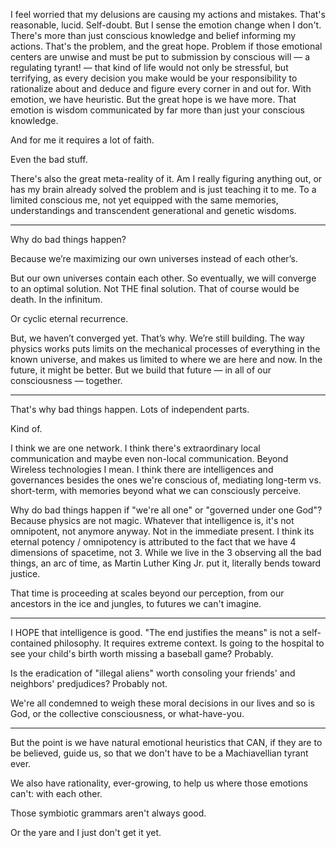 I feel worried that my delusions are causing my actions and mistakes. That's reasonable, lucid. Self-doubt. But I sense the emotion change when I don't. There's more than just conscious knowledge and belief informing my actions. That's the problem, and the great hope. Problem if those emotional centers are unwise and must be put to submission by conscious will — a regulating tyrant! — that kind of life would not only be stressful, but terrifying, as every decision you make would be your responsibility to rationalize about and deduce and figure every corner in and out for. With emotion, we have heuristic. But the great hope is we have more. That emotion is wisdom communicated by far more than just your conscious knowledge.

And for me it requires a lot of faith.

Even the bad stuff.

There's also the great meta-reality of it. Am I really figuring anything out, or has my brain already solved the problem and is just teaching it to me. To a limited conscious me, not yet equipped with the same memories, understandings and transcendent generational and genetic wisdoms.

---

Why do bad things happen?

Because we’re maximizing our own universes instead of each other’s.

But our own universes contain each other. So eventually, we will converge to an optimal solution. Not THE final solution. That of course would be death. In the infinitum.

Or cyclic eternal recurrence.

But, we haven’t converged yet. That’s why. We’re still building. The way physics works puts limits on the mechanical processes of everything in the known universe, and makes us limited to where we are here and now. In the future, it might be better. But we build that future — in all of our consciousness — together.

---

That's why bad things happen. Lots of independent parts.

Kind of.

I think we are one network. I think there's extraordinary local communication and maybe even non-local communication. Beyond Wireless technologies I mean. I think there are intelligences and governances besides the ones we're conscious of, mediating long-term vs. short-term, with memories beyond what we can consciously perceive.

Why do bad things happen if "we're all one" or "governed under one God"? Because physics are not magic. Whatever that intelligence is, it's not omnipotent, not anymore anyway. Not in the immediate present. I think its eternal potency / omnipotency is attributed to the fact that we have 4 dimensions of spacetime, not 3. While we live in the 3 observing all the bad things, an arc of time, as Martin Luther King Jr. put it, literally bends toward justice.

That time is proceeding at scales beyond our perception, from our ancestors in the ice and jungles, to futures we can't imagine.

---

I HOPE that intelligence is good. "The end justifies the means" is not a self-contained philosophy. It requires extreme context. Is going to the hospital to see your child's birth worth missing a baseball game? Probably.

Is the eradication of "illegal aliens" worth consoling your friends' and neighbors' predjudices? Probably not.

We're all condemned to weigh these moral decisions in our lives and so is God, or the collective consciousness, or what-have-you.

---

But the point is we have natural emotional heuristics that CAN, if they are to be believed, guide us, so that we don't have to be a Machiavellian tyrant ever.

We also have rationality, ever-growing, to help us where those emotions can't: with each other.

Those symbiotic grammars aren't always good.

Or the yare and I just don't get it yet.
